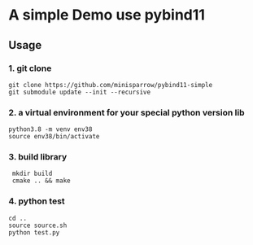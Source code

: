# A simple Demo use pybind11 

## Usage 

### 1. git clone 
```
git clone https://github.com/minisparrow/pybind11-simple
git submodule update --init --recursive 
```

### 2. a virtual environment for your special python version lib 

```
python3.8 -m venv env38
source env38/bin/activate 
```


### 3. build library
```
 mkdir build 
 cmake .. && make  
```
### 4. python test 

```
cd ..
source source.sh
python test.py
```